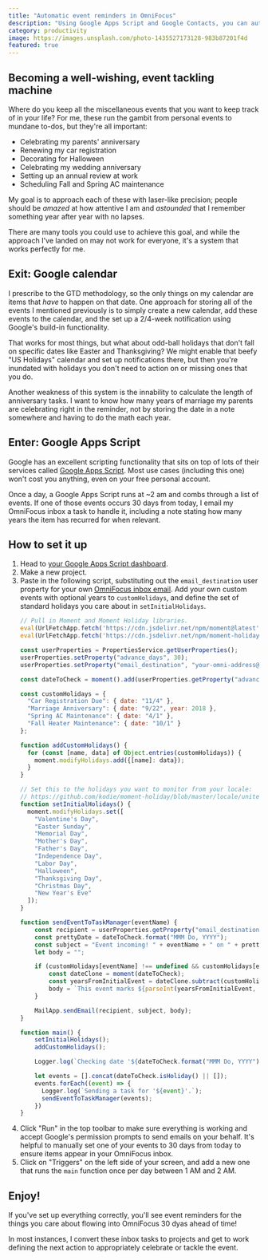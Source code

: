 ```yaml
---
title: "Automatic event reminders in OmniFocus"
description: "Using Google Apps Script and Google Contacts, you can automatically send yourself reminders for key events in your life."
category: productivity
image: https://images.unsplash.com/photo-1435527173128-983b87201f4d
featured: true
---
```


## Becoming a well-wishing, event tackling machine

Where do you keep all the miscellaneous events that you want to keep track of in your life? For me, these run the gambit from personal events to mundane to-dos, but they're all important:

- Celebrating my parents' anniversary
- Renewing my car registration
- Decorating for Halloween
- Celebrating my wedding anniversary
- Setting up an annual review at work
- Scheduling Fall and Spring AC maintenance

My goal is to approach each of these with laser-like precision; people should be *amazed* at how attentive I am and *astounded* that I remember something year after year with no lapses.

There are many tools you could use to achieve this goal, and while the approach I've landed on may not work for everyone, it's a system that works perfectly for me.

## Exit: Google calendar

I prescribe to the GTD methodology, so the only things on my calendar are items that *have* to happen on that date. One approach for storing all of the events I mentioned previously is to simply create a new calendar, add these events to the calendar, and the set up a 2/4-week notification using Google's build-in functionality.

That works for most things, but what about odd-ball holidays that don't fall on specific dates like Easter and Thanksgiving? We might enable that beefy "US Holidays" calendar and set up notifications there, but then you're inundated with holidays you don't need to action on or missing ones that you do.

Another weakness of this system is the innability to calculate the length of anniversary tasks. I want to know how many years of marriage my parents are celebrating right in the reminder, not by storing the date in a note somewhere and having to do the math each year.

## Enter: Google Apps Script

Google has an excellent scripting functionality that sits on top of lots of their services called [Google Apps Script](https://developers.google.com/apps-script). Most use cases (including this one) won't cost you anything, even on your free personal account.

Once a day, a Google Apps Script runs at ~2 am and combs through a list of events. If one of those events occurs 30 days from today, I email my OmniFocus inbox a task to handle it, including a note stating how many years the item has recurred for when relevant.

## How to set it up

1. Head to [your Google Apps Script dashboard](https://script.google.com/home).
1. Make a new project.
1. Paste in the following script, substituting out the `email_destination` user property for your own [OmniFocus inbox email](https://support.omnigroup.com/omnifocus-mail-drop/). Add your own custom events with optional years to `customHolidays`, and define the set of standard holidays you care about in `setInitialHolidays`.
    ```javascript
    // Pull in Moment and Moment Holiday libraries.
    eval(UrlFetchApp.fetch('https://cdn.jsdelivr.net/npm/moment@latest').getContentText());
    eval(UrlFetchApp.fetch('https://cdn.jsdelivr.net/npm/moment-holiday@latest').getContentText());

    const userProperties = PropertiesService.getUserProperties();
    userProperties.setProperty("advance_days", 30);
    userProperties.setProperty("email_destination", "your-omni-address@sync.omnigroup.com");

    const dateToCheck = moment().add(userProperties.getProperty("advance_days"), "days");

    const customHolidays = {
      "Car Registration Due": { date: "11/4" },
      "Marriage Anniversary": { date: "9/22", year: 2018 },
      "Spring AC Maintenance": { date: "4/1" },
      "Fall Heater Maintenance": { date: "10/1" }
    };

    function addCustomHolidays() {
      for (const [name, data] of Object.entries(customHolidays)) {
        moment.modifyHolidays.add({[name]: data});
      }
    }

    // Set this to the holidays you want to monitor from your locale:
    // https://github.com/kodie/moment-holiday/blob/master/locale/united_states.js
    function setInitialHolidays() {
      moment.modifyHolidays.set([
        "Valentine's Day",
        "Easter Sunday",
        "Memorial Day",
        "Mother's Day",
        "Father's Day",
        "Independence Day",
        "Labor Day",
        "Halloween",
        "Thanksgiving Day",
        "Christmas Day",
        "New Year's Eve"
      ]);
    }

    function sendEventToTaskManager(eventName) {
        const recipient = userProperties.getProperty("email_destination");
        const prettyDate = dateToCheck.format("MMM Do, YYYY");
        const subject = "Event incoming! " + eventName + " on " + prettyDate + ".";
        let body = "";

        if (customHolidays[eventName] !== undefined && customHolidays[eventName].year !== null) {
            const dateClone = moment(dateToCheck);
            const yearsFromInitialEvent = dateClone.subtract(customHolidays[eventName].year, "years").format("Y");
            body = `This event marks ${parseInt(yearsFromInitialEvent, 10)} years!\n`;
        }
    
        MailApp.sendEmail(recipient, subject, body);
    }

    function main() {
        setInitialHolidays();
        addCustomHolidays();

        Logger.log(`Checking date '${dateToCheck.format("MMM Do, YYYY")}'`);

        let events = [].concat(dateToCheck.isHoliday() || []);
        events.forEach((event) => {
          Logger.log(`Sending a task for '${event}'.`);
          sendEventToTaskManager(events);
        })
    }
    ```
1. Click "Run" in the top toolbar to make sure everything is working and accept Google's permission prompts to send emails on your behalf. It's helpful to manually set one of your events to 30 days from today to ensure items appear in your OmniFocus inbox.
1. Click on "Triggers" on the left side of your screen, and add a new one that runs the `main` function once per day between 1 AM and 2 AM.

## Enjoy!

If you've set up everything correctly, you'll see event reminders for the things you care about flowing into OmniFocus 30 dyas ahead of time!

In most instances, I convert these inbox tasks to projects and get to work defining the next action to appropriately celebrate or tackle the event.
